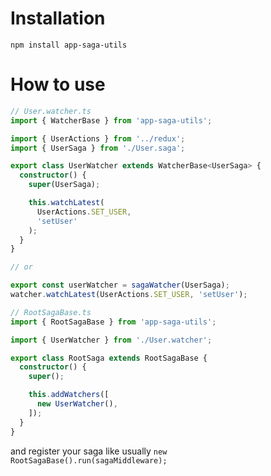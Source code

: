 # Installation

```bush
npm install app-saga-utils
```

# How to use

```ts
// User.watcher.ts
import { WatcherBase } from 'app-saga-utils';

import { UserActions } from '../redux';
import { UserSaga } from './User.saga';

export class UserWatcher extends WatcherBase<UserSaga> {
  constructor() {
    super(UserSaga);

    this.watchLatest(
      UserActions.SET_USER,
      'setUser'
    );
  }
}

// or

export const userWatcher = sagaWatcher(UserSaga);
watcher.watchLatest(UserActions.SET_USER, 'setUser');
```

```ts
// RootSagaBase.ts
import { RootSagaBase } from 'app-saga-utils';

import { UserWatcher } from './User.watcher';

export class RootSaga extends RootSagaBase {
  constructor() {
    super();

    this.addWatchers([
      new UserWatcher(),
    ]);
  }
}
```

and register your saga like usually `new RootSagaBase().run(sagaMiddleware);`
